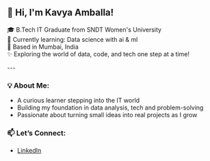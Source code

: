 ## 👋 Hi, I'm Kavya Amballa! <br>

🎓 B.Tech IT Graduate from SNDT Women's University <br>
🌱 Currently learning: Data science with ai & ml <br>
📍 Based in Mumbai, India <br> 
✨ Exploring the world of data, code, and tech one step at a time! <br>

--- <br>

### 💡 About Me: <br>
- A curious learner stepping into the IT world <br>
- Building my foundation in data analysis, tech and problem-solving <br>
- Passionate about turning small ideas into real projects as I grow <br>


### 📫 Let’s Connect: <br>
- [LinkedIn](www.linkedin.com/in/kavya-amballa-83a573249)

